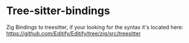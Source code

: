# Tree-sitter-bindings
Zig Bindings to treesitter, if your looking for the syntax it's located here: https://github.com/Editify/Editify/tree/zig/src/treesitter
